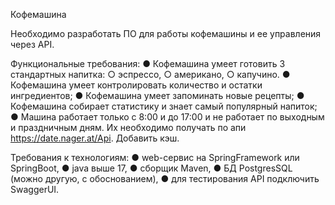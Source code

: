 Кофемашина

Необходимо разработать ПО для работы кофемашины и ее управления через API.

Функциональные требования:
● Кофемашина умеет готовить 3 стандартных напитка:
○ эспрессо, ○ американо, ○ капучино.
● Кофемашина умеет контролировать количество и остатки ингредиентов;
● Кофемашина умеет запоминать новые рецепты;
● Кофемашина собирает статистику и знает самый популярный напиток;
● Машина работает только с 8:00 и до 17:00 и не работает по выходным и
праздничным дням. Их необходимо получать по апи https://date.nager.at/Api. Добавить кэш.

Требования к технологиям:
● web-сервис на SpringFramework или SpringBoot,
● java выше 17,
● сборщик Maven,
● БД PostgresSQL (можно другую, с обоснованием),
● для тестирования API подключить SwaggerUI.